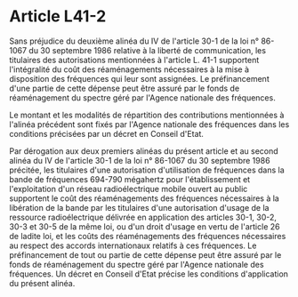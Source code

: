 # Article L41-2

Sans préjudice du deuxième alinéa du IV de l'article 30-1 de la loi n° 86-1067 du 30 septembre 1986 relative à la liberté de communication, les titulaires des autorisations mentionnées à l'article L. 41-1 supportent l'intégralité du coût des réaménagements nécessaires à la mise à disposition des fréquences qui leur sont assignées. Le préfinancement d'une partie de cette dépense peut être assuré par le fonds de réaménagement du spectre géré par l'Agence nationale des fréquences. 



Le montant et les modalités de répartition des contributions mentionnées à l'alinéa précédent sont fixés par l'Agence nationale des fréquences dans les conditions précisées par un décret en Conseil d'Etat.

Par dérogation aux deux premiers alinéas du présent article et au second alinéa du IV de l'article 30-1 de la loi n° 86-1067 du 30 septembre 1986 précitée, les titulaires d'une autorisation d'utilisation de fréquences dans la bande de fréquences 694-790 mégahertz pour l'établissement et l'exploitation d'un réseau radioélectrique mobile ouvert au public supportent le coût des réaménagements des fréquences nécessaires à la libération de la bande par les titulaires d'une autorisation d'usage de la ressource radioélectrique délivrée en application des articles 30-1, 30-2, 30-3 et 30-5 de la même loi, ou d'un droit d'usage en vertu de l'article 26 de ladite loi, et les coûts des réaménagements des fréquences nécessaires au respect des accords internationaux relatifs à ces fréquences. Le préfinancement de tout ou partie de cette dépense peut être assuré par le fonds de réaménagement du spectre géré par l'Agence nationale des fréquences. Un décret en Conseil d'Etat précise les conditions d'application du présent alinéa.